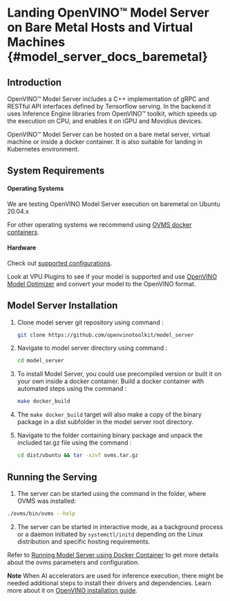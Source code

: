 # Landing OpenVINO&trade; Model Server on Bare Metal Hosts and Virtual Machines {#model_server_docs_baremetal}

## Introduction
OpenVINO&trade; Model Server includes a C++ implementation of gRPC and RESTful API interfaces defined by Tensorflow serving. 
In the backend it uses Inference Engine libraries from OpenVINO&trade; toolkit, which speeds up the execution on CPU, and enables it on iGPU and Movidius devices.

OpenVINO&trade; Model Server can be hosted on a bare metal server, virtual machine or inside a docker container. It is also suitable for landing in Kubernetes environment.

## System Requirements

#### Operating Systems 

We are testing OpenVINO Model Server execution on baremetal on Ubuntu 20.04.x

For other operating systems we recommend using [OVMS docker containers](./docker_container.md).


#### Hardware 

Check out [supported configurations](https://docs.openvinotoolkit.org/latest/_docs_IE_DG_supported_plugins_Supported_Devices.html).

Look at VPU Plugins to see if your model is supported and use [OpenVINO Model Optimizer](https://software.intel.com/en-us/articles/OpenVINO-ModelOptimizer) and convert your model to the OpenVINO format.



## Model Server Installation<a name="model-server-installation"></a>
1. Clone model server git repository using command :
   ```Bash
   git clone https://github.com/openvinotoolkit/model_server
   ```

2. Navigate to model server directory using command :
   ```Bash
   cd model_server
   ```
3. To install Model Server, you could use precompiled version or built it on your own inside a docker container. Build a docker container with automated steps using the command :
   ```Bash
   make docker_build
   ````
4. The `make docker_build` target will also make a copy of the binary package in a dist subfolder in the model server root directory.

5. Navigate to the folder containing binary package and unpack the included tar.gz file using the command :
   ```Bash
   cd dist/ubuntu && tar -xzvf ovms.tar.gz
   ```

## Running the Serving
1. The server can be started using the command in the folder, where OVMS was installed: 
```Bash
./ovms/bin/ovms --help
```
2. The server can be started in interactive mode, as  a background process or a daemon initiated by ```systemctl/initd``` depending on the Linux distribution and specific hosting requirements.

Refer to [Running Model Server using Docker Container](./docker_container.md) to get more details about the ovms parameters and configuration.


**Note** When AI accelerators are used for inference execution, there might be needed additional steps to install their drivers and dependencies. 
Learn more about it on [OpenVINO installation guide](https://docs.openvinotoolkit.org/latest/openvino_docs_install_guides_installing_openvino_linux.html).



